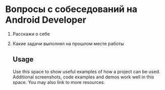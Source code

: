 # Вопросы с собеседований на Android Developer

<ol>
  <li>
    <p>Расскажи о себе</p>
  </li>
  <li>
    <p>Какие задачи выполнял на прошлом месте работы</p>
  </li>

  ## Usage
  Use this space to show useful examples of how a project can be used. Additional screenshots, code examples and demos work well in this space. You may also link to more resources.
  
</ol>
